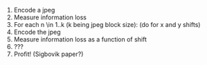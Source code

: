 1. Encode a jpeg
2. Measure information loss
3. For each n \in 1..k (k being jpeg block size): (do for x and y shifts)
4. Encode the jpeg
5. Measure information loss as a function of shift
6. ???
7. Profit! (Sigbovik paper?)
